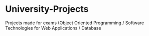 # University-Projects
Projects made for exams (Object Oriented Programming / Software Technologies for Web Applications / Database
